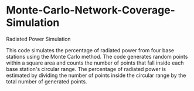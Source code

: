 # Monte-Carlo-Network-Coverage-Simulation

Radiated Power Simulation

This code simulates the percentage of radiated power from four base stations using the Monte Carlo method. The code generates random points within a square area and counts the number of points that fall inside each base station's circular range. The percentage of radiated power is estimated by dividing the number of points inside the circular range by the total number of generated points.
